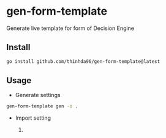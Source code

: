 # gen-form-template
Generate live template for form of Decision Engine
## Install

```bash
go install github.com/thinhda96/gen-form-template@latest
```

## Usage

- Generate settings

```bash
gen-form-template gen -o .
```

- Import setting

    1. 